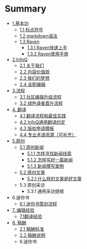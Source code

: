 # Summary

* [1.基本功](1基本功.md)
   * [1.1 标点符号](11-标点符号.md)
   * [1.2 markdown语法](12-markdown语法.md)
   * [1.3 Raven](Raven快速上手.md#raven快速上手)
       * [1.3.1 Raven快速上手](131-raven快速上手.md)
       * [1.3.2 Raven使用手册](12-raven使用手册.md)
* [2.InfoQ](README.md)
   * [2.1 关于我们](21-关于我们.md)
   * [2.2 内容价值观](22-内容价值观.md)
   * [2.3 我们的梦想](23-我们的梦想.md)
   * [2.4 全职编辑](24-全职编辑.md)
* [3.流程](321424311421.md)
   * [3.1 社区编辑升级流程](31-社区编辑、译者加入的生命周期流程.md)
   * [3.2 绿色译者晋升流程](32-绿色译者升级流程.md)
* [4. 翻译](121313113-23131.md)
   * [4.1 翻译流程和最佳实践](41-翻译流程和最佳实践.md)
   * [4.2 InfoQ通用翻译约定](42-infoq通用翻译约定.md)
   * [4.3 版权申请模板](45-版权申请模板.md)
   * [4.4 专业术语资源（可补充）](44-专业术语资源（可补充）.md)
* [5.原创](5原创.md)
   * [5.1 原创新闻](51-原创新闻.md)
       * [5.1.1 怎样寻找新闻线索](511-怎样寻找新闻线索.md)
       * [5.1.2 怎样写好一篇新闻](512-怎样写好一篇新闻.md)
       * [5.1.3 新闻撰写案例](513-新闻撰写案例.md)
   * [5.2 原创文章](52原创文章.md)
       * [5.2.1 什么样的文章是好文章](521-什么样的文章是好文章.md)
   * 5.3 原创采访
       * 5.3.1 通用采访提纲
* 6.迷你书
   * [6.1 迷你书策划流程](61迷你书策划流程.md)
* [7. 编辑经验](7编辑经验.md)
   * [7.1翻译经验](翻译经验.md)
* [8.  稿酬](213123131.md)
   * [2.1 稿酬标准](21-稿酬标准.md)
   * [2.2 稿酬说明](22-稿酬说明.md)
   * 6.迷你书

